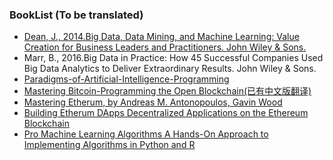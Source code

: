 ### BookList (To be translated)

+ [Dean, J., 2014.Big Data, Data Mining, and Machine Learning: Value Creation for Business Leaders and Practitioners. John Wiley & Sons.](https://github.com/duanqiaobb/translation/blob/master/books/Big%2Bdata%2Bdata%2Bmining%2Band%2Bmachine%2Blearning%2Bvalue%2Bcreation%2Bfor%2Bbusiness%2Bleaders%2Band%2Bpractitioners.pdf)
+ Marr, B., 2016.Big Data in Practice: How 45 Successful Companies Used Big Data Analytics to Deliver Extraordinary Results. John Wiley & Sons.
+ [Paradigms-of-Artificial-Intelligence-Programming](https://github.com/duanqiaobb/translation/blob/master/books/Paradigms-of-Artificial-Intelligence-Programming.pdf)
+ [Mastering Bitcoin-Programming the Open Blockchain(已有中文版翻译)](https://github.com/duanqiaobb/translation/blob/master/books/Mastering%20Bitcoin%20by%20Andreas%20M.%20Antonopoulos.pdf)
+ [Mastering Etherum, by Andreas M. Antonopoulos, Gavin Wood](https://github.com/ethereumbook/ethereumbook)
+ [Building Etherum DApps Decentralized Applications on the Ethereum Blockchain]()
+ [Pro Machine Learning Algorithms
A Hands-On Approach to Implementing Algorithms in Python and R]()
 
